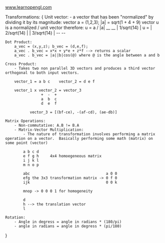 www.learnopengl.com

Transformations:
{
    Unit vector:
        - a vector that has been "normalized" by dividing it by its magnitude:
            vector a = (1,2,3); |a| = sqrt(1 + 4 + 9)
            vector u is a normalized / unit vector
            therefore: u = a / |a| 
                  __        __
                 | 1/sqrt(14) | 
             u = | 2/sqrt(14) |
                 | 3/sqrt(14) |
                  --        --
    
    Dot Product:
        a_vec = (x,y,z); b_vec = (d,e,f);
        a_vec . b_vec = x*x + y*e + z*f --> returns a scalar
        a_vec . b_vec = |a||b|cos(@) where @ is the angle between a and b

    Cross Product:
        - Takes two non parallel 3D vectors and produces a third vector orthogonal to both input vectors.
        
        vector_1 = a b c    vector_2 = d e f

        vector_1 x vector_2 = vector_3
                    +  -  +
                    a  b  c
                    d  e  f

               vector_3 = [(bf-ce), -(af-cd), (ae-db)]

    Matrix Operations:
        - Non-commutative: A.B != B.A
        - Matrix-Vector Multiplication:
            - The nature of transformation involves performing a matrix operation on a vector.  Basically performing some math (matrix) on some point (vector)

            a b c d          
            e f g h     4x4 homoegeneous matrix
            i j k l
            m n o p

            abc                                  a 0 0
            efg the 3x3 transformation matrix -> 0 f 0
            ijk                                  0 0 k

            mnop -> 0 0 0 1 for homogeneity

            d
            h --> the translation vector
            l 

    Rotation:
        - Angle in degress = angle in radians * (180/pi)
        - angle in radians = angle in degress * (pi/180)

}